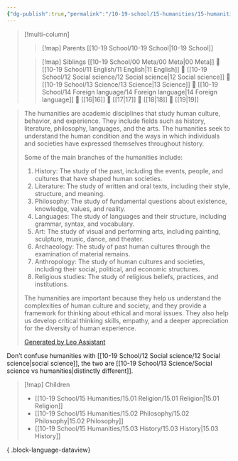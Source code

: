 ```yaml
---
{"dg-publish":true,"permalink":"/10-19-school/15-humanities/15-humanities/","tags":["moc"],"created":"2024-02-28","updated":"2024-03-26"}
---
```


> [!multi-column]
> 
> > [!map] Parents
> > [[10-19 School/10-19 School\|10-19 School]]
> 
> > [!map] Siblings
> > [[10-19 School/00 Meta/00 Meta\|00 Meta]] 💠 [[10-19 School/11 English/11 English\|11 English]] 💠 [[10-19 School/12 Social science/12 Social science\|12 Social science]] 💠 [[10-19 School/13 Science/13 Science\|13 Science]] 💠 [[10-19 School/14 Foreign language/14 Foreign language\|14 Foreign language]] 💠 [[16\|16]] 💠 [[17\|17]] 💠 [[18\|18]] 💠 [[19\|19]]

> The humanities are academic disciplines that study human culture, behavior, and experience. They include fields such as history, literature, philosophy, languages, and the arts. The humanities seek to understand the human condition and the ways in which individuals and societies have expressed themselves throughout history.
> 
> Some of the main branches of the humanities include:
> 
> 1. History: The study of the past, including the events, people, and cultures that have shaped human societies.
> 2. Literature: The study of written and oral texts, including their style, structure, and meaning.
> 3. Philosophy: The study of fundamental questions about existence, knowledge, values, and reality.
> 4. Languages: The study of languages and their structure, including grammar, syntax, and vocabulary.
> 5. Art: The study of visual and performing arts, including painting, sculpture, music, dance, and theater.
> 6. Archaeology: The study of past human cultures through the examination of material remains.
> 7. Anthropology: The study of human cultures and societies, including their social, political, and economic structures.
> 8. Religious studies: The study of religious beliefs, practices, and institutions.
> 
> The humanities are important because they help us understand the complexities of human culture and society, and they provide a framework for thinking about ethical and moral issues. They also help us develop critical thinking skills, empathy, and a deeper appreciation for the diversity of human experience.
> 
> [Generated by Leo Assistant](https://brave.com/leo/)

Don’t confuse humanities with [[10-19 School/12 Social science/12 Social science\|social science]], the two are [[10-19 School/13 Science/Social science vs humanities\|distinctly different]].

> [!map] Children
>  - [[10-19 School/15 Humanities/15.01 Religion/15.01 Religion\|15.01 Religion]]
> - [[10-19 School/15 Humanities/15.02 Philosophy/15.02 Philosophy\|15.02 Philosophy]]
> - [[10-19 School/15 Humanities/15.03 History/15.03 History\|15.03 History]]
> 
{ .block-language-dataview}
